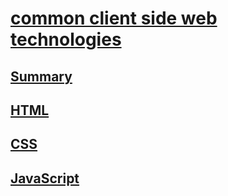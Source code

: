 # [common client side web technologies](index.md)
## [Summary](summary.md)
## [HTML](html.md)
## [CSS](css.md)
## [JavaScript](javascript.md)
